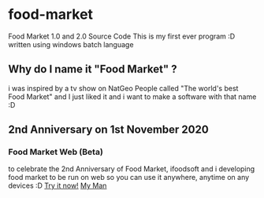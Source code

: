 # food-market
Food Market 1.0 and 2.0 Source Code
This is my first ever program :D
written using windows batch language

## Why do I name it "Food Market" ?
i was inspired by a tv show on NatGeo People called "The world's best Food Market" and I just liked it and i want to make a software with that name :D

## 2nd Anniversary on 1st November 2020
### Food Market Web (Beta)
to celebrate the 2nd Anniversary of Food Market, ifoodsoft and i developing food market to be run on web so you can use it anywhere, anytime on any devices :D
[Try it now!](https://ifoodsoft.herokuapp.com/market)
[My Man](https://ifoodsoft.herokuapp.com/myman)
